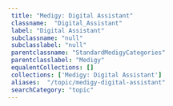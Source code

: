 ```yaml
--- 
 title: "Medigy: Digital Assistant" 
 classname:  "Digital_Assistant" 
 label: "Digital Assistant" 
 subclassname: "null" 
 subclasslabel: "null" 
 parentclassname: "StandardMedigyCategories" 
 parentclasslabel: "Medigy" 
 equalentCollections: [] 
 collections: ['Medigy: Digital Assistant']
 aliases:  "/topic/medigy-digital-assistant"  
 searchCategory: "topic" 
---
```

